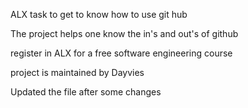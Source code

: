 ALX task to get to know how to use git hub

The project helps one know the in's and out's of github

register in ALX for a free software engineering course

project is maintained by Dayvies

Updated the file after some changes
